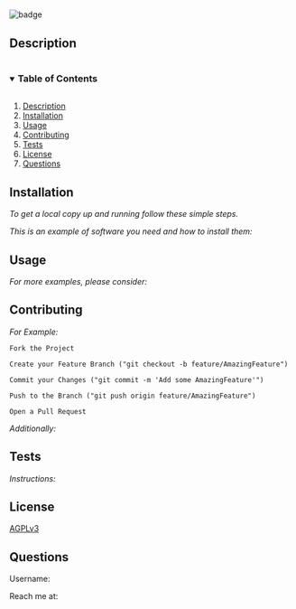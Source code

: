 #    
  ![badge](https://img.shields.io/badge/license-AGPLv3-green.svg)
  ## Description
     
  <!-- TABLE OF CONTENTS -->
  <details open="open">
    <summary><h3 style="display: inline-block">Table of Contents</h3></summary>
    <ol>
      <li><a href="#description">Description</a></li>
      <li><a href="#installation">Installation</a></li>
      <li><a href="#usage">Usage</a></li>
      <li><a href="#contributing">Contributing</a></li>
      <li><a href="#tests">Tests</a></li>
      <li><a href="#license">License</a></li>
      <li><a href="#questions">Questions</a></li>
    </ol>
  </details>

  ## Installation
  _To get a local copy up and running follow these simple steps._

  _This is an example of software you need and how to install them:_
  <br/>

    
  
  ## Usage
  _For more examples, please consider:_
  <br/>

    

  ## Contributing
  _For Example:_

    Fork the Project

    Create your Feature Branch ("git checkout -b feature/AmazingFeature")

    Commit your Changes ("git commit -m 'Add some AmazingFeature'")

    Push to the Branch ("git push origin feature/AmazingFeature")

    Open a Pull Request
  
  _Additionally:_
  <br/>

    

  ## Tests
  _Instructions:_
  <br/>

    

  ## License
  
  [AGPLv3](https://choosealicense.com/licenses/agpl-3.0/)
  

  ## Questions
  Username: [](https://github.com/)

  Reach me at: 

